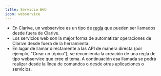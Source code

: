 ```yaml
---
title: Servicio Web
icon: webservice
---
```

* En Clarive, un webservice es un tipo de [regla](Conceptos/rule) que pueden ser llamados desde fuera de Clarive.
* Los servicios web son la mejor forma de automatizar operaciones de Clarive desde fuera de la herramienta.
* En lugar de llamar directamente a las API de manera directa (por ejemplo, "Crear un tópico"), se recomienda la creación de una regla de tipo webservice que cree el tema. A continuación esa llamada se podrá realizar desde la línea de comandos o desde otras aplicaciones o servicios.